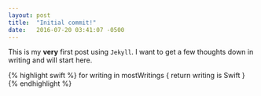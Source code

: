 ```yaml
---
layout: post
title:  "Initial commit!"
date:   2016-07-20 03:41:07 -0500
---
```

This is my **very** first post using `Jekyll`. I want to get a few thoughts down in writing and will start here.

{% highlight swift %}
for writing in mostWritings {
    return writing is Swift
}
{% endhighlight %}


[twitter]: http://twitter.com/huntermmonk
[jekyll-gh]:   https://github.com/jekyll/jekyll
[jekyll-talk]: https://talk.jekyllrb.com/
